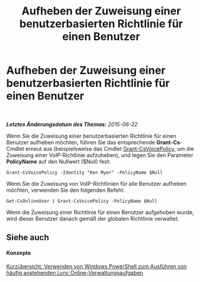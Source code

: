 ﻿---
title: Aufheben der Zuweisung einer benutzerbasierten Richtlinie für einen Benutzer
TOCTitle: Aufheben der Zuweisung einer benutzerbasierten Richtlinie für einen Benutzer
ms:assetid: bdba1d22-28e4-4203-a109-a3fb408783d3
ms:mtpsurl: https://technet.microsoft.com/de-de/library/Dn362840(v=OCS.15)
ms:contentKeyID: 56269336
ms.date: 06/01/2017
mtps_version: v=OCS.15
ms.translationtype: HT
---

# Aufheben der Zuweisung einer benutzerbasierten Richtlinie für einen Benutzer

 

_**Letztes Änderungsdatum des Themas:** 2015-06-22_

Wenn Sie die Zuweisung einer benutzerbasierten Richtlinie für einen Benutzer aufheben möchten, führen Sie das entsprechende **Grant-Cs**-Cmdlet erneut aus (beispielsweise das Cmdlet [Grant-CsVoicePolicy](grant-csvoicepolicy.md), um die Zuweisung einer VoIP-Richtlinie aufzuheben), und legen Sie den Parameter **PolicyName** auf den Nullwert ($Null) fest:

    Grant-CsVoicePolicy -Identity "Ken Myer" -PolicyName $Null

Wenn Sie die Zuweisung von VoIP-Richtlinien für alle Benutzer aufheben möchten, verwenden Sie den folgenden Befehl:

    Get-CsOnlineUser | Grant-CsVoicePolicy -PolicyName $Null

Wenn die Zuweisung einer Richtlinie für einen Benutzer aufgehoben wurde, wird dieser Benutzer danach gemäß der globalen Richtlinie verwaltet.

## Siehe auch

#### Konzepte

[Kurzübersicht: Verwenden von Windows PowerShell zum Ausführen von häufig anstehenden Lync Online-Verwaltungsaufgaben](quick-reference-using-windows-powershell-to-do-common-skype-for-business-online-management-tasks.md)

